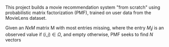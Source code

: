 
This project builds a movie recommendation system "from scratch" using probabilistic matrix factorization (PMF), trained on user data from the MovieLens dataset. 

Given an $NxM$ matrix M with most entries missing, where the entry $M_ij$ is an observed value if $(i,j) \in \Omega$, and empty otherwise, PMF seeks to find $N$ vectors 
